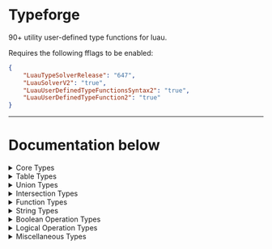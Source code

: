 # Typeforge
90+ utility user-defined type functions for luau.

Requires the following fflags to be enabled:
```json
{
    "LuauTypeSolverRelease": "647",
    "LuauSolverV2": "true",
    "LuauUserDefinedTypeFunctionsSyntax2": "true",
    "LuauUserDefinedTypeFunction2": "true"
}
```

- - -

# Documentation below








<details>
<summary>Core Types</summary>


## Pick
Outputs the inputted type but only with specificied components/properties.

| Name | Type | Description |
| ---- | ---- | ----------- |
| input | any | The type to pick components/properties from. |
| toPick | any | The union of types (or a singleton/primitive) to be picked. |

```luau
type TypeResult = Pick<"hello" & "world" & "foo" & "bar", "world" | "bar">

-- type TypeResult = "bar" & "world"
```


## Omit
Outputs the inputted type but with specificied components/properties removed.

| Name | Type | Description |
| ---- | ---- | ----------- |
| input | any | The type to omit components/properties from. |
| toOmit | any | The union of types (or a singleton/primitive) to be omitted. |

```luau
type TypeResult = Omit<"hello" | "world" | "foo" | "bar", "world" | "bar">

-- type TypeResult = "foo" | "hello"
```


## Clean
Removes duplicate components from unions and intersections including inside table keys, values and indexers.

| Name | Type | Description |
| ---- | ---- | ----------- |
| input | any | The type to clean. |

```luau
type TypeResult = Clean<{
    age: number | number,
    [boolean]: boolean | boolean
}>

--[[
type TypeResult = {
    [boolean]: boolean,
    age: number
}
]]
```

## Flatten
Recursively flattens intersections, unions and intersections of tables into one consolidated type.

| Name | Type | Description |
| ---- | ---- | ----------- |
| input | any | The type to flatten. |

```luau
type TypeResult = Flatten<({ hello: "world" } & ({ foo: "bar" } | { lol: "kek" }))>

--[[
type TypeResult = {
    foo: "bar",
    hello: "world"
} | {
    hello: "world",
    lol: "kek"
}
]]
```


## Equals
Outputs `true` if the two inputted types are identical.

| Name | Type | Description |
| ---- | ---- | ----------- |
| inputA | any | The first type to compare. |
| inputB | any | The second type to compare. |

```luau
type TypeResult = Equals<{ Kind: "Customer" }, { Kind: "Employee" }>

-- type TypeResult = false
```


## Overlap
Outputs the properties/components which exist in both `inputA` and `inputB`.

| Name | Type | Description |
| ---- | ---- | ----------- |
| inputA | any | The first type. |
| inputB | any | The second type. |

```luau
type TypeResult = Overlap<"hello" & "world" & "foo", "lol" & "foo" & "world">

-- type TypeResult = "foo" & "world"
```


## Diff
Outputs the properties/components which only exist in `inputA`, and which only exist in `inputB`.

| Name | Type | Description |
| ---- | ---- | ----------- |
| inputA | any | The first type. |
| inputB | any | The second type. |

```luau
type TypeResult = Diff<"hello" | "world", "hello" | "foo">

-- type TypeResult = "foo" | "world"
```


## ToCamel
Converts a type to camel case (camelCase).

| Name | Type | Description |
| ---- | ---- | ----------- |
| input | any | The type to convert to camel case. |

```luau
type TypeResult = ToCamel<{ Name: string, Age: number }>

-- type TypeResult = { age: number, name: string }
```


## ToPascal
Converts a type to pascal case (PascalCase).

| Name | Type | Description |
| ---- | ---- | ----------- |
| input | any | The type to convert to pascal case. |

```luau
type TypeResult = ToPascal<"hello" & "world">

-- type TypeResult = "Hello" & "World"
```


## ToUpper
Converts a type to upper case (UPPERCASE).

| Name | Type | Description |
| ---- | ---- | ----------- |
| input | any | The type to convert to upper case. |

```luau
type TypeResult = ToUpper<"Foo" | "Bar" | "lol">

-- type TypeResult = "BAR" | "FOO" | "LOL"
```


## ToLower
Converts a type to lower case (lowercase).

| Name | Type | Description |
| ---- | ---- | ----------- |
| input | any | The type to convert to lower case. |

```luau
type TypeResult = ToLower<{ HELLO: "world", FOO: "BAR" }>

--[[
type TypeResult = {
    foo: "BAR",
    hello: "world"
}
]]
```


</details>








<details>
<summary>Table Types</summary>

## TablePick
Outputs the inputted table but only with specified properties.

| Name | Type | Description |
| ---- | ---- | ----------- |
| input | { [any]: any } | The table to pick properties from. |
| toPick | any | The union of types or a singleton/primitive to be picked. |

```luau
type TypeResult = TablePick<{
    name: string,
    age: number,
    [string | number]: "fooBar"
}, "name" | string>

--[[
type TypeResult = {
    [string]: "fooBar",
    name: string
}
]]
```


## TableOmit
Outputs the inputted table but with specified properties omitted.

| Name | Type | Description |
| ---- | ---- | ----------- |
| input | { [any]: any } | The table to omit properties from. |
| toPick | any | The union of types (or a singleton/primitive) to be omitted. |

```luau
type TypeResult = TableOmit<{
    name: string,
    age: number
}, "age">

--[[
type TypeResult = {
    name: string
}
]]
```


## TableFlatten
Flattens intersections of tables into one consolidated type.

| Name | Type | Description |
| ---- | ---- | ----------- |
| input | { [any]: any } | The table to flatten. |

```luau
type TypeResult = TableFlatten<
    { Name: string, Age: number } &
    { Kind: "Employee" }
>

--[[
type TypeResult = {
    Age: number,
    Kind: "Employee",
    Name: string
}
]]
```


## TableClean
Removes duplicate components from unions and intersections inside of table keys, values and indexers.

| Name | Type | Description |
| ---- | ---- | ----------- |
| input | { [any]: any } | The table to clean. |

```luau
type TypeResult = TableClean<{ Name: string | string, Age: number }>

-- type TypeResult = { Age: number, Name: string }
```


## TableEquals
Outputs true if the two inputted tables are identical.

| Name | Type | Description |
| ---- | ---- | ----------- |
| inputA | { [any]: any } | The first table to compare. |
| inputB | { [any]: any } | The second table to compare. |

```luau
type TypeResult = TableEquals<{ Name: "Bob" }, { Name: "Bob" }>

-- type TypeResult = true
```


## TableDiff
Outputs a table of properties which only appear in inputA, and which only appear in inputB.

| Name | Type | Description |
| ---- | ---- | ----------- |
| inputA | { [any]: any } | The first table. |
| inputB | { [any]: any } | The second table. |

```luau
type TypeResult = TableDiff<
    { Hello: "World", Foo: "Bar" },
    { Hello: "World", Baz: "Biz" }
>

--[[
type TypeResult = {
    Baz: "Biz",
    Foo: "Bar"
}
]]
```


## TableOverlap
Outputs a table of properties which only appear in both inputA and inputB.

| Name | Type | Description |
| ---- | ---- | ----------- |
| inputA | { [any]: any } | The first table. |
| inputB | { [any]: any } | The second table. |

```luau
type TypeResult = TableOverlap<
    { Hello: "World", Foo: "Bar" },
    { Hello: "World", Baz: "Biz" }
>

-- type TypeResult = { Hello: "World" }
```


## Either
Returns a union of the two inputted tables, where keys of the first table are added to the second table (if not already) but with a falsy value and vice virsa.

| Name | Type | Description |
| ---- | ---- | ----------- |
| inputA | { [any]: any } | The first table. |
| inputB | { [any]: any } | The second table. |

```luau
type TypeResult = Either<
    { Success: true, Data: string },
    { Success: false }
>

--[[
type TypeResult = {
    Data: (false | never)?,
    Success: false
} | {
    Data: string,
    Success: true
}
]]
```


## Partial
Makes all of the properties in a table optional.

| Name | Type | Description |
| ---- | ---- | ----------- |
| input | { [any]: any } | The table to make partial. |

```luau
type TypeResult = Partial<{ hello: "world", foo: "bar" }>

--[[
type TypeResult = {
    foo: "bar"?,
    hello: "world"?
}
]]
```


## ReadOnly
Makes all of the properties in a table read only.

| Name | Type | Description |
| ---- | ---- | ----------- |
| input | { [any]: any } | The table to make read only. |

```luau
type TypeResult = ReadOnly<{ hello: "world", foo: "bar" }>

--[[
type TypeResult = {
    read foo: "bar",
    read hello: "world"
}
]]
```


## ReadWrite
Makes all of the properties of a table readable and writable (mutable).

| Name | Type | Description |
| ---- | ---- | ----------- |
| input | { [any]: any } | The table to make mutable. |

```luau
type TypeResult = ReadWrite<{ read hello: "world", read foo: "bar" }>

--[[
type TypeResult = {
    foo: "bar",
    hello: "world"
}
]]
```


## ValueOf
Outputs all values of a table as a union of types (or a singleton/primitive).

| Name | Type | Description |
| ---- | ---- | ----------- |
| input | { [any]: any } | The table to get values of. |

```luau
type TypeResult = ValueOf<{ hello: "world", foo: "bar" }>

-- type TypeResult = "bar" | "world"
```


## RemoveIndexer
Removes the indexer from a table type.

| Name | Type | Description |
| ---- | ---- | ----------- |
| tble | { [any]: any } | The table to remove the indexer from. |

```luau
type TypeResult = TableRemoveIndexer<{  hello: "world", [number]: number }>

-- type TypeResult = { hello: "world" }
```


## SetIndexer
Sets the indexer for a table type.

| Name | Type | Description |
| ---- | ---- | ----------- |
| input | { [any]: any } | The table to set the indexer for. |
| keyType | any | The key type for the new indexer. |
| value | any | The value for the new indexer. |

```luau
type TypeResult = TableSetIndexer<{ foo: "bar", [number]: number }, string, "hello world">

--[[
type TypeResult = {
    [string]: "hello world",
    foo: "bar"
}
]]
```


## TableToCamel
Converts all string literal keys in a table to be camel case (camelCase).

| Name | Type | Description |
| ---- | ---- | ----------- |
| input | { [any]: any } | The table to convert to camel case. |

```luau
type TypeResult = TableToCamel<{ Name: string, Age: number }>

--[[
type TypeResult = {
    age: number,
    name: string
}
]]
```


## TableToPascal
Converts all string literal keys in a table to be pascal case (PascalCase).

| Name | Type | Description |
| ---- | ---- | ----------- |
| input | { [any]: any } | The table to convert to pascal case. |

```luau
type TypeResult = TableToPascal<{ name: string, age: number }>

--[[
type TypeResult = {
    Age: number,
    Name: string
}
]]
```


## TableToUpper
Converts all string literal keys in a table to be upper case (PascalCase).

| Name | Type | Description |
| ---- | ---- | ----------- |
| input | { [any]: any } | The table to convert to upper case. |

```luau
type TypeResult = TableToUpper<{ name: string, age: number }>

--[[
type TypeResult = {
    AGE: number,
    NAME: string
}
]]
```


## TableToLower
Converts all string literal keys in a table to be lower case (lowercase).

| Name | Type | Description |
| ---- | ---- | ----------- |
| input | { [any]: any } | The table to convert to lower case. |

```luau
type TypeResult = TableToLower<{ NaMe: string, AgE: number }>

--[[
type TypeResult = {
    age: number,
    name: string
}
]]
```


## GetMetatable
Gets the metatable for a table.

| Name | Type | Description |
| ---- | ---- | ----------- |
| input | { [any]: any } | The table to get the metatable for. |

```luau
type TypeResult = GetMetatable<SetMetatable<{ foo: "bar" }, { get: () -> string }>>

-- type TypeResult = { get: () -> string }
```


## SetMetatable
Sets the metatable for a table.

| Name | Type | Description |
| ---- | ---- | ----------- |
| input | { [any]: any } | The table to set the metatable for. |
| metatable | { [any]: any } | The metatable to set. |

```luau
type MyMetatable = { get: () -> string, __index: MyMetatable }
type TypeResult = SetMetatable<{ foo: "bar" }, MyMetatable>

--[[
{
    @metatable t1, 
    {
        foo: "bar"
    }
} where t1 = {
    __index: t1,
    get: () -> string
}
]]
```

</details>








<details>
<summary>Union Types</summary>


## UnionPick
Outputs the inputted union or singleton/primitive but only with specified components.

| Name | Type | Description |
| ---- | ---- | ----------- |
| input | any | The union or singleton/primitive to pick components from. |
| toPick | any | The union of types (or a singleton/primitive) to be picked. |

```luau
type TypeResult = UnionPick<
    "hello" | string | "world",
    "world"
>

-- type TypeResult = "world"
```


## UnionOmit
Outputs the inputted union or singleton/primitive but with specified components omitted.

| Name | Type | Description |
| ---- | ---- | ----------- |
| input | any | The union or singleton/primitive to omit properties from. |
| toOmit | any | The union of types (or a singleton/primitive) to be omitted. |

```luau
type TypeResult = UnionOmit<
    "hello" | string | "world",
    "world"
>

-- type TypeResult = "hello" | string
```


## UnionClean
Removes duplicate types from a union (or a singleton/primitive).

| Name | Type | Description |
| ---- | ---- | ----------- |
| input | any | The union of types (or a singleton/primitive) to be cleaned. |

```luau
type TypeResult = UnionClean<"hello" | string | "world" | string | "foo" | "hello">

-- type TypeResult = "foo" | "hello" | "world" | string
```


## UnionFlatten
Recursively flattens nested unions into one union, semantics are preserved.

| Name | Type | Description |
| ---- | ---- | ----------- |
| input | any | The union of types (or a singleton/primitive) to be flattened. |

```luau
type TypeResult = UnionFlatten<"foo" | ("hello" | ("world" | "lol"))>

-- type TypeResult = "foo" | "hello" | "lol" | "world"
```


## UnionEquals
Outputs true if the two inputted unions (or a singleton/primitive) are identical.

| Name | Type | Description |
| ---- | ---- | ----------- |
| inputA | any | The first union to compare. |
| inputB | any | The second union to compare. |

```luau
type TypeResult = UnionEquals<"hello" | "lol", "hello" | "kek">

-- type TypeResult = false
```


## UnionDiff
Outputs a union of components which only appear in `inputA`, and which only appear in `inputB`.

| Name | Type | Description |
| ---- | ---- | ----------- |
| inputA | any | The first union. |
| inputB | any | The second union. |

```luau
type TypeResult = UnionDiff<"hello" | "foo", "hello" | "bar">

-- type TypeResult = "bar" | "foo"
```


## UnionOverlap
Outputs a union of components which only appear in both `inputA` and `inputB`.

| Name | Type | Description |
| ---- | ---- | ----------- |
| inputA | any | The first union. |
| inputB | any | The second union. |

```luau
type TypeResult = UnionOverlap<"hello" | "foo", "hello" | "bar">

-- type TypeResult = "hello"
```

</details>








<details>
<summary>Intersection Types</summary>


## IntersectionPick
Outputs the inputted intersection or singleton/primitive but only with specified components.

| Name | Type | Description |
| ---- | ---- | ----------- |
| input | any | The intersection or singleton/primitive to pick components from. |
| toPick | any | The union of types (or a singleton/primitive) to be picked. |

```luau
type TypeResult = IntersectionPick<
    "hello" & string & "world",
    "world"
>

-- type TypeResult = "world"
```


## IntersectionOmit
Outputs the inputted intersection or singleton/primitive but with specified components omitted.

| Name | Type | Description |
| ---- | ---- | ----------- |
| input | any | The intersection or singleton/primitive to omit properties from. |
| toOmit | any | The intersection of types (or a singleton/primitive) to be omitted. |

```luau
type TypeResult = IntersectionOmit<
    "hello" & string & "world",
    "world"
>

-- type TypeResult = "hello" & string
```


## IntersectionClean
Removes duplicate types from a intersection (or a singleton/primitive).

| Name | Type | Description |
| ---- | ---- | ----------- |
| input | any | The intersection of types (or a singleton/primitive) to be cleaned. |

```luau
type TypeResult = IntersectionClean<"hello" & string & "world" & string & "foo" & "hello">

-- type TypeResult = "foo" & "hello" & "world" & string
```


## IntersectionFlatten
Recursively flattens nested intersections into one intersection, semantics are preserved.

| Name | Type | Description |
| ---- | ---- | ----------- |
| input | any | The intersection of types (or a singleton/primitive) to be flattened. |

```luau
type TypeResult = IntersectionFlatten<"foo" & ("hello" & ("world" & "lol"))>

-- type TypeResult = "foo" & "hello" & "lol" & "world"
```


## IntersectionEquals
Outputs true if the two inputted intersections (or a singleton/primitive) are identical.

| Name | Type | Description |
| ---- | ---- | ----------- |
| inputA | any | The first intersection to compare. |
| inputB | any | The second intersection to compare. |

```luau
type TypeResult = IntersectionEquals<"hello" & "lol", "hello" & "kek">

-- type TypeResult = false
```


## IntersectionDiff
Outputs an intersection of components which only appear in `inputA`, and which only appear in `inputB`.

| Name | Type | Description |
| ---- | ---- | ----------- |
| inputA | any | The first intersection. |
| inputB | any | The second intersection. |

```luau
type TypeResult = IntersectionDiff<"hello" & "foo", "hello" & "bar">

-- type TypeResult = "bar" & "foo"
```


## IntersectionOverlap
Outputs an intersection of components which only appear in both `inputA` and `inputB`.

| Name | Type | Description |
| ---- | ---- | ----------- |
| inputA | any | The first intersection. |
| inputB | any | The second intersection. |

```luau
type TypeResult = IntersectionOverlap<"hello" & "foo", "hello" & "bar">

-- type TypeResult = "hello"
```

</details>








<details>
<summary>Function Types</summary>


## FunctionClean
Removes duplicate types from a functions arguments and return types.

| Name | Type | Description |
| ---- | ---- | ----------- |
| input | (...any) -> ...any | The function to be cleaned. |

```luau
type TypeResult = FunctionClean<(number, string | string | boolean) -> any | any>

-- type TypeResult = (number, boolean | string) -> any
```


## FunctionFlatten
Recursively flattens the arguments and parameters of a function so that intersections, unions and intersections of tables are flattened into one consolidated type.

| Name | Type | Description |
| ---- | ---- | ----------- |
| input | (...any) -> ...any | The function to be flattened. |

```luau
type TypeResult = FunctionClean<(string | (number | boolean)) -> (any & (boolean & number))>

-- type TypeResult = (boolean | number | string) -> any & boolean & number
```


## FunctionEquals
Outputs true if the two inputted functions have identical arguments and return types.

| Name | Type | Description |
| ---- | ---- | ----------- |
| inputA | (...any) -> ...any | The first function to compare. |
| inputB | (...any) -> ...any | The second function to compare. |

```luau
type TypeResult = FunctionEquals<(string) -> number, (number) -> string>

-- type TypeResult = false
```


## Args
Outputs the arguments of a function.

| Name | Type | Description |
| ---- | ---- | ----------- |
| input | (...any) -> ...any | The function to get arguments for. |

```luau
type TypeResult = Args<(number, string, boolean) -> any>

--[[
type TypeResult = {
    1: number,
    2: string,
    3: boolean
}
]]
```


## SetArgs
Sets the arguments for an existing function type.

| Name | Type | Description |
| ---- | ---- | ----------- |
| input | (...any) -> ...any | The function to set arguments for. |
| args | { [`{number}`]: any, Tail: any } | The new arguments for the function. |

```luau
type MyFunction = () -> { name: string, age: number }
type TypeResult = SetArgs<MyFunction, { ["1"]: string, Tail: any }>

--[[
type TypeResult = (string, ...any) -> {
    age: number,
    name: string
}
]]
```


## Returns
Outputs the return types of a function.

| Name | Type | Description |
| ---- | ---- | ----------- |
| input | (...any) -> ...any | The function to get return types for. |

```luau
type TypeResult = Returns<() -> (string, number)>

--[[
type TypeResult = {
    1: string,
    2: number
}
]]
```


## SetReturns
Sets the return types for a function.

| Name | Type | Description |
| ---- | ---- | ----------- |
| input | (...any) -> ...any | The function to set return types for. |
| returns | { [`{number}`]: any, Tail: any } | The new return types for the function. |

```luau
type MyFunction = (string) -> boolean
type TypeResult = SetReturns<MyFunction, { ["1"]: number }>

-- type TypeResult = (string) -> number
```


## Function
Builds a function type using a table for the arguments and the return types.

| Name | Type | Description |
| ---- | ---- | ----------- |
| args | { [`{number}`]: any, Tail: any } | The arguments for the function. |
| returns | { [`{number}`]: any, Tail: any } | The new return types for the function. |

```luau
type TypeResult = Function<
    { ["1"]: string, ["2"]: number },
    { ["1"]: boolean, Tail: string }
>

-- type TypeResult = (string, number) -> (boolean, ...string)
```


</details>








<details>
<summary>String Types</summary>


## StringToCamel
Converts a string literal (or string literals within a union/intersection) to camel case (camelCase).

| Name | Type | Description |
| ---- | ---- | ----------- |
| input | string | The string to convert to camel case. |

```luau
type TypeResult = StringToCamel<"HelloWorld">

-- type TypeResult = "helloWorld"
```


## StringToPascal
Converts a string literal (or string literals within a union/intersection) to pascal case (PascalCase).

| Name | Type | Description |
| ---- | ---- | ----------- |
| input | string | The string to convert to pascal case. |

```luau
type TypeResult = StringToPascal<"helloWorld">

-- type TypeResult = "HelloWorld"
```


## StringToLower
Converts a string literal (or string literals within a union/intersection) to lower case (lowercase).

| Name | Type | Description |
| ---- | ---- | ----------- |
| input | string | The string to convert to lower case. |

```luau
type TypeResult = StringToLower<"helloWorld">

-- type TypeResult = "helloworld"
```


## StringToUpper
Converts a string literal (or string literals within a union/intersection) to upper case (UPPERCASE).

| Name | Type | Description |
| ---- | ---- | ----------- |
| input | string | The string to convert to upper case. |

```luau
type TypeResult = StringToUpper<"helloWorld">

-- type TypeResult = "HELLOWORLD"
```


## StringReplace
Replaces part(s) of a string literal (or string literals within a union/intersection) with another using a pattern.

| Name | Type | Description |
| ---- | ---- | ----------- |
| input | string | The string to replace in. |
| replace | string | The string pattern to replace. |
| replaceWith | string | The replacement string. |

```luau
type TypeResult = StringReplace<"wolf", "f$", "ves">

-- type TypeResult = "wolves"
```


## StringJoin
Joins a table of strings together.

| Name | Type | Description |
| ---- | ---- | ----------- |
| input | { [`{number}`]: string } | The string table to join together. |


```luau
type TypeResult = StringJoin<{ ["1"]: "Hello", ["2"]: " world!" }>

-- type TypeResult = "Hello world!"
```


## StringSplit
Splits a string literal (or string literals within a union/intersection) at every occurance of a specific string.

| Name | Type | Description |
| ---- | ---- | ----------- |
| input | string | The string to split. |
| splitAt | string | The string to split at. |


```luau
type TypeResult = StringSplit<"Hello, world!", ",">

--[[
type TypeResult = {
    1: "Hello",
    2: " world!"
}
]]
```


## StringAt
Returns the character of a string at a specific index.

| Name | Type | Description |
| ---- | ---- | ----------- |
| input | string | The string table to join together. |
| at | `{number}` | The stringified position to get character at. |


```luau
type TypeResult = StringAt<"hello", "2">

-- type TypeResult = "e"
```


## StringLength
Gets the length of a string (returns as a stringified integer as luau doesn't currently support integer literals).

| Name | Type | Description |
| ---- | ---- | ----------- |
| input | string | The string to get the length of. |


```luau
type TypeResult = StringLength<"hello">

-- type TypeResult = "5"
```


## StringIsLiteral
Returns true if the string is a string literal.

| Name | Type | Description |
| ---- | ---- | ----------- |
| input | string | The string to test to see if its a string literal. |

```luau
type TypeResult = StringIsLiteral<"Hello">

-- type TypeResult = true
```


</details>








<details>
<summary>Boolean Operation Types</summary>

## Not
If a truthy type is inputted then it outputs `false`, and if a falsy type is inputted then it outputs `true`.

| Name | Type | Description |
| ---- | ---- | ----------- |
| input | any | The union/singleton you wish to perform a `Not` operation on. |

```luau
type TypeResult = Not<true>

-- type TypeResult = false
```


## And
If all types of the union (or singleton/primitive) are truthy then it outputs `true`, but if at least one of the types of the (or singleton/primitive) are falsely then it outputs `false`.

| Name | Type | Description |
| ---- | ---- | ----------- |
| input | any | The union/singleton you wish to perform an `And` operation on. |

```luau
type TypeResult = And<true | false>

-- type TypeResult = false
```


## Or
If at least one of the types of the union (or singleton/primitive) are truthy then it outputs `true`, but if all of the types of the union (or singleton/primitive) are falsely then it outputs `false`.

| Name | Type | Description |
| ---- | ---- | ----------- |
| input | any | The union/singleton you wish to perform an `Or` operation on. |

```luau
type TypeResult = Or<true | false>

-- type TypeResult = true
```

</details>








<details>
<summary>Logical Operation Types</summary>

## Extends
Returns true if all of the input types extends at least one of the output types.

| Name | Type | Description |
| ---- | ---- | ----------- |
| input | any | The type to test. |
| extends | any | The type to test if `input` extends.

```luau
type CustomerSchema = { name: string, age: number, kind: "Customer" }

type TypeResult = Extends<{ name: "Bob", age: number, kind: "Employee" }, CustomerSchema>
-- This does not extend `CustomerSchema` as `kind` is not the string literal `"Customer"`.

-- type TypeResult = false
```


## Compare
Returns true if `input` has the same type or subtype (via vanilla luau subtyping) to `compareTo`.

| Name | Type | Description |
| ---- | ---- | ----------- |
| input | any | The type to compare. |
| compareTo | any | The type to compare to. |

```luau
type CustomerSchema = { name: string, age: number, kind: "Customer" }

type TypeResult = Compare<{ name: "Bob", age: number, kind: "Employee" }, CustomerSchema>

-- type TypeResult = true
```


## Condition
If `input` is a truthy type then it outputs `ifTruthy`, if else then it outputs `ifFalsy`.

| Name | Type | Description |
| ---- | ---- | ----------- |
| input | any | The type for the condition. |
| ifTruthy | any | The type to output if `input` is truthy. |
| ifFalsy | any | The type to output if `input` is falsy. |

```luau
type TypeResult = Condition<
    StringIsLiteral<"Bob">,
    "Is String Literal",
    "Is Not String Literal"
>

-- type TypeResult = "Is String Literal"
```


</details>








<details>
<summary>Miscellaneous Types</summary>


## Expect
Throws a type error if the first type does not equal the second.

| Name | Type | Description |
| ---- | ---- | ----------- |
| expect | any | The type to be compared. |
| toBe | any | The type you want to compare `expect` to. |

```luau
type TypeResult = Expect<true, false>

-- TypeError: 'Expect' type function errored at runtime: [string "Expect"]:872: expection error!
```


## Inspect
Returns the inputted type but with unions and intersections turned into arrays so they can be inspected better.

| Name | Type | Description |
| ---- | ---- | ----------- |
| input | any | The type to be inspected. |

```luau
type TypeResult = Expect<true, false>

-- TypeError: 'Expect' type function errored at runtime: [string "Expect"]:872: expection error!
```

</details>